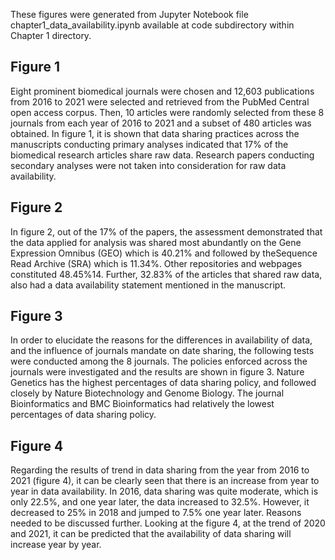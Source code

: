 These figures were generated from Jupyter Notebook file chapter1_data_availability.ipynb available at code subdirectory within Chapter 1 directory.

## Figure 1
Eight prominent biomedical journals were chosen and 12,603 publications from 2016 to 2021 were selected and retrieved from the PubMed Central open access corpus. Then, 10 articles were randomly selected from these 8 journals from each year of 2016 to 2021 and a subset of 480 articles was obtained. In figure 1, it is shown that data sharing practices across the manuscripts conducting primary analyses indicated that 17% of the biomedical research articles share raw data. Research papers conducting secondary analyses were not taken into consideration for raw data availability. 
## Figure 2 
In figure 2, out of the 17% of the papers, the assessment demonstrated that the data applied for analysis was shared most abundantly on the Gene Expression Omnibus (GEO) which is 40.21% and followed by theSequence Read Archive (SRA) which is 11.34%. Other repositories and webpages constituted 48.45%14. Further, 32.83% of the articles that shared raw data, also had a data availability statement mentioned in the manuscript.
## Figure 3
In order to elucidate the reasons for the differences in availability of data, and the influence of journals mandate on date sharing, the following tests were conducted among the 8 journals. The policies enforced across the journals were investigated and the results are shown in figure 3. Nature Genetics has the highest percentages of data sharing policy, and followed closely
 by Nature Biotechnology and Genome Biology. The journal Bioinformatics and BMC Bioinformatics had relatively the lowest percentages of data sharing policy. 
## Figure 4
Regarding the results of trend in data sharing from the year from 2016 to 2021 (figure 4), it can be clearly seen that there is an increase from year to year in data availability. 
In 2016, data sharing was quite moderate, which is only 22.5%, and one year later, the data increased to 32.5%. However, it decreased to 25% in 2018 and jumped to 7.5% one year later. Reasons needed to be discussed further. Looking at the figure 4, at the trend of 2020 and 2021, it can be predicted that the availability of data sharing will increase year by year. 
